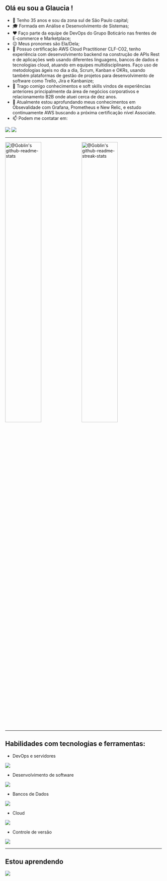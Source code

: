 ## Olá eu sou a Glaucia !

- 👋 Tenho 35 anos e sou da zona sul de São Paulo capital;
- 🎓 Formada em Análise e Desenvolvimento de Sistemas;
- ❤️ Faço parte da equipe de DevOps do Grupo Boticário nas frentes de E-commerce e Marketplace;
- 😉 Meus pronomes são Ela/Dela;
- 📝 Possuo certificação AWS Cloud Practitioner CLF-C02, tenho experiência com desenvolvimento backend na construção de APIs Rest e de aplicações web usando diferentes linguagens, bancos de dados e tecnologias cloud, atuando em equipes multidisciplinares. Faço uso de metodologias ágeis no dia a dia, Scrum, Kanban e OKRs, usando também plataformas de gestão de projetos para desenvolvimento de software como Trello, Jira e Kanbanize;
- 🎯 Trago comigo conhecimentos e soft skills vindos de experiências anteriores principalmente da área de negócios corporativos e relacionamento B2B onde atuei cerca de dez anos.
- 🌱 Atualmente estou aprofundando meus conhecimentos em Obsevalidade com Grafana, Prometheus e New Relic, e estudo continuamente AWS buscando a próxima certificação nível Associate.
- 📫 Podem me contatar em:
  
<div> 
  <a href = "mailto:galcastrossc@gmail.com"><img loading="lazy" src="https://img.shields.io/badge/Gmail-D14836?style=for-the-badge&logo=gmail&logoColor=white" target="_blank"></a>
  <a href="https://www.linkedin.com/in/glauciascastro/" target="_blank"><img src="https://img.shields.io/badge/-LinkedIn-%230077B5?style=for-the-badge&logo=linkedin&logoColor=white" target="_blank"></a>   
</div>

-----------

<a href="https://github.com/Glaucia-S-Castro?tab=repositories"><img src="https://github-readme-stats-one-bice.vercel.app/api?username=Glaucia-S-Castro&theme=gotham&show_icons=true&count_private=true&hide_border=true&role=OWNER,ORGANIZATION_MEMBER,COLLABORATOR"  width="48%" alt="@Goblin's github-readme-stats"/></a>
<a href="https://github.com/Glaucia-S-Castro?tab=stars"><img src="https://github-readme-streak-stats.herokuapp.com?user=Glaucia-S-Castro&theme=gotham&hide_border=true&date_format=M%20j%5B%2C%20Y%5D"  width="48%" alt="@Goblin's github-readme-streak-stats"/></a>

</p>

-----------

 ## Habilidades com tecnologias e ferramentas:

- DevOps e servidores
<a href="https://skillicons.dev">
<img src="https://skillicons.dev/icons?i=linux,ubuntu,windows,bash,powershell,docker,nginx,kubernetes,terraform,ansible,githubactions,jenkins,cypress" />
</a>
</p>

- Desenvolvimento de software
<a href="https://skillicons.dev">
<img src="https://skillicons.dev/icons?i=js,typescript,python,html,nodejs,express,nestjs,npm,visualstudio" />
</a>
</p>

- Bancos de Dados
<a href="https://skillicons.dev">
<img src="https://skillicons.dev/icons?i=postgresql,mysql,prisma,mongodb,dynamodb" />
</a>
</p>
  
- Cloud
<a href="https://skillicons.dev">
<img src="https://skillicons.dev/icons?i=aws,docker,nginx,kubernetes" />
</a>
</p>

- Controle de versão
<a href="https://skillicons.dev">
<img src="https://skillicons.dev/icons?i=git,github,gitlab" />
</a>
</p>

-----------
  
## Estou aprendendo
<a href="https://skillicons.dev">
<img src="https://skillicons.dev/icons?i=aws,grafana,prometheus" />
</a>
</p>
